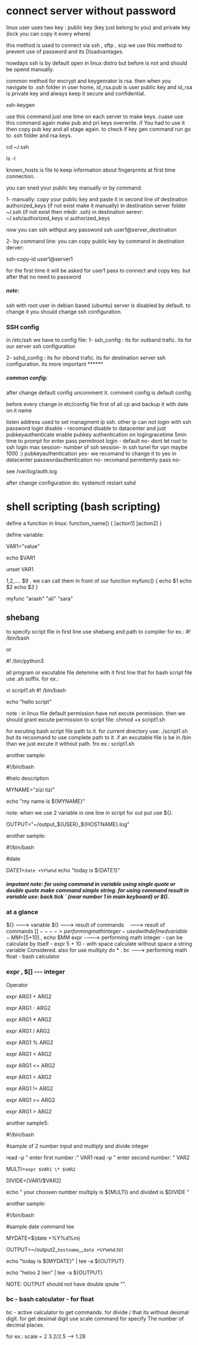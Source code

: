 
# connect server without password

linux user uses two key : public key (key just belong to you) and private key (lock you can copy it every where)

this method is used to connect via ssh , sftp , scp we use this method to prevent use of password and its Disadvantages.

nowdays ssh is by default open in linux distro but before is not and should be opend manually.

common method for encrypt and keygenrator is rsa. then when you navigate to .ssh folder in user home, id_rsa.pub is user public key and id_rsa is private key and always keep it secure and confidential.

ssh-keygen

use this command just one time on each server to make keys. cuase use this command again make pub and pri keys overwrite. if You had to use it then copy pub key and all stage again. to check if key gen command run go to .ssh folder and rsa keys.

cd ~/.ssh

ls -l


known_hosts is file to keep information about fingerprints at first time connection.


you can sned your public key manually or by command:

1- manually: copy your public key and paste it in second line of destination authorized_keys (if not exist make it manually) in destination server folder ~/.ssh (if not exist then mkdir .ssh)
in destination serevr:
~/.ssh/authorized_keys
vi authorized_keys

now you can ssh withput any password
ssh user1@server_destination

2- by command line: you can copy public key by command in destination derver:

ssh-copy-id user1@server1

for the first time it will be asked for user1 pass to connect and copy key. but after that no need to password


##### note:
ssh with root user in debian based (ubuntu) server is disabled by default. to change it you should change ssh configuration.

### SSH config

in /etc/ssh we have to config file:
  1- ssh_config : its for outband trafic. its for our server ssh configuration
  
  2- sshd_config : its for inbond trafic. its for destination server ssh configuration. its more important ******
  
  ##### common config:
  
  after change default config uncomment it. comment config is default config.
  
  before every change in etc/config file first of all cp and backup it with date on it name 
  
  listen address used to set managment ip ssh. other ip can not login with ssh
  password login disable - recomand disable to datacenter and just pubkeyauthenticate enable
  pubkey authentication on
  logingracetime 5min time to prompt for enter pass
  permitroot login - default no- dont let root to ssh login
  max session- number of ssh session- in ssh tunel for vpn maybe 1000 :)
  pubkeyauthentication yes- we recomand to change it to yes in datacenter
  passwordauthentication no- recomand
  permitemty pass no-
  
 see  /var/log/auth.log
  
  
  after change configuration do:
  systemctl restart sshd
  
  
  # shell scripting (bash scripting)
  
  define a function in linux:
  function_name()
  {
   [action1]
   [action2]
  } 
  
define variable:

VAR1="value"

echo $VAR1

unset VAR1


$1 ,$2,.... $9 . we can call them in front of our function
myfunc()
{
echo $1
echo $2
echo $3
}

myfunc "arash" "ali" "sara"


## shebang

to specify script file in first line use shebang and path to compiler for ex.:
#! /bin/bash

or

#! /bin/python3


all program or excutable file detemine with it first line that for bash script file use .sh soffix. for ex.:

vi script1.sh
#! /bin/bash

echo "hello script"


note : in linux file default permission have not excute permission. then we should grant excute permission to script file:
chmod +x script1.sh

for excuting bash script file path to it. for current directory use:
./script1.sh
 but its recoomand to use complete path to it. if an excutable file is be in /bin than we just excute it without path. fro ex.: script1.sh
 
 another sample: 
 
 
#!/bin/bash

#helo description

MYNAME="zizi tizi"

echo "my name is ${MYNAME}"

 
 
note: when we use 2 variable in one line in script for out put use ${}.

OUTPUT="~/output_${USER}_${HOSTNAME}.log"

another sample:

#!/bin/bash

#date

DATE1=`date +%Y%m%d`
echo "today is ${DATE1}"

##### impotant note: for using command in variable using single quote or double quote make command simple string. for using command result in variable use: back tick ` (near number 1 in main keyboard) or $().


### at a glance

${}  ---> variable
$()  ---> result of commands
` `  ---> result of commands
$[] ----> performing math integer - used with defined variable - MM=$[5+10] , echo $MM
expr ----> performing math integer - can be calculate by itself - expr 5 + 10  - with space calculate without space a string variable Considered. also for use multiply do \*  .
bc ---> performing math float - bash calculator






 
### expr , $[]   --- integer
  
  Operator


  
 
 
  
  expr ARG1 + ARG2


  
 
 
  
  expr ARG1 - ARG2


  
 
 
  
  expr ARG1 * ARG2


  
 
 
  
  expr ARG1 / ARG2


  
 
 
  
  expr ARG1 % ARG2


  
 
 
  
  expr ARG1 < ARG2


  
 
 
  
  expr ARG1 <= ARG2


  
 
 
  
  expr ARG1 = ARG2


  
 
 
  
  expr ARG1 != ARG2


  
 
 
  
  expr ARG1 >= ARG2


  
 
 
  
  expr ARG1 > ARG2

another sample5:

#!/bin/bash

#sample of 2 number input and multiply and divide integer

read -p " enter first number :" VAR1
read -p " enter second number: " VAR2

MULTI=`expr $VAR1 \* $VAR2`

DIVIDE=$[$VAR1/$VAR2]

echo " your choosen number multiply is ${MULTI} and divided is $DIVIDE "


another sample:

#!/bin/bash

#sample date command tee

MYDATE=$(date +%Y%d%m)

OUTPUT=~/output2_`hostname`__`date +%Y%m%d`.txt

echo "today is ${MYDATE}" | tee -a  ${OUTPUT}

echo "heloo 2 lien" | tee -a ${OUTPUT}


NOTE: OUTPUT should not have double qoute "".



  
 ### bc - bash calculator - for float
 
 bc  - active calculator to get commands. for divide / that its without desimal digit. for get desimal digit use scale command for specify The number of decimal places.
 
 for ex.:
 scale = 2
 3.2/2.5
 --> 1.28
 
 
 
 






